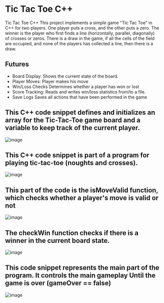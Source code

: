 # Tic Tac Toe C++
Tic Tac Toe C++
This project implements a simple game "Tic Tac Toe" in C++ for two players. One player puts a cross, and the other puts a zero. The winner is the player who first finds a line (horizontally, parallel, diagonally) of crosses or zeros. There is a draw in the game, if all the cells of the field are occupied, and none of the players has collected a line, then there is a draw.
## Futures 
- Board Display: Shows the current state of the board.
- Player Moves: Player makes his move
- Win/Loss Checks Determines whether a player has won or lost
- Score Tracking: Reads and writes win/loss statistics from/to a file.
- Save Logs Saves all actions that have been performed in the game


## This C++ code snippet defines and initializes an array for the Tic-Tac-Toe game board and a variable to keep track of the current player.

![image](https://github.com/Artem0090/-2/assets/172437818/91c59c85-310a-4087-b380-c9c2c2528e07)

## This C++ code snippet is part of a program for playing tic-tac-toe (noughts and crosses).

![image](https://github.com/Artem0090/-2/assets/172437818/f5434460-1090-4cb2-827e-3ccf173a05d7)

## This part of the code is the isMoveValid function, which checks whether a player's move is valid or not

![image](https://github.com/Artem0090/-2/assets/172437818/1d70feae-f457-415d-aad9-592688874d88)

## The checkWin function checks if there is a winner in the current board state.

![image](https://github.com/Artem0090/-2/assets/172437818/ea9797a8-a3ec-4944-9e68-27f7eba5a0e9)

## This code snippet represents the main part of the program. It controls the main gameplay Until the game is over (gameOver == false)

![image](https://github.com/Artem0090/-2/assets/172437818/0bf0a918-f797-4604-9d16-e6d741d96125)
